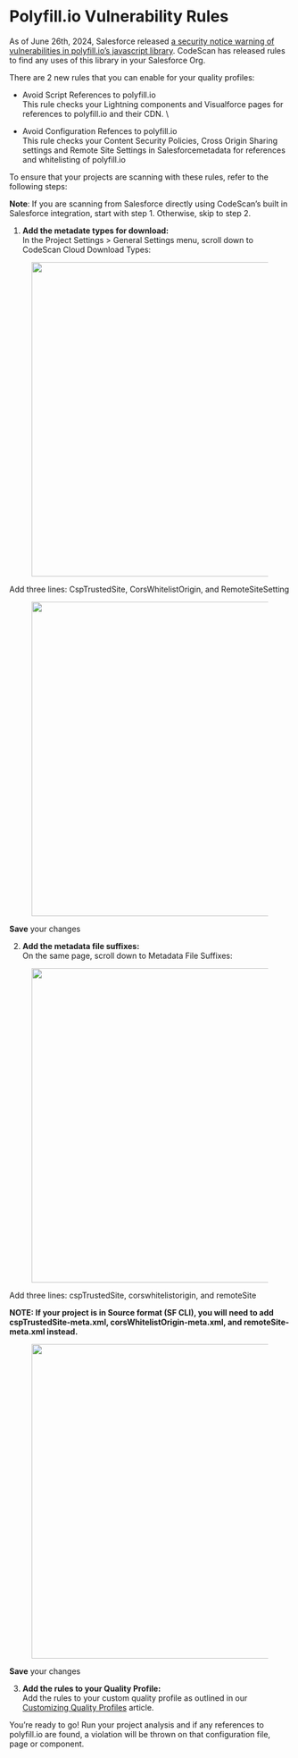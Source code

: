 # Polyfill.io Vulnerability Rules

As of June 26th, 2024, Salesforce released [a security notice warning of vulnerabilities in polyfill.io’s javascript library](https://status.salesforce.com/generalmessages/1391).  CodeScan has released rules to find any uses of this library in your Salesforce Org.&#x20;

There are 2 new rules that you can enable for your quality profiles:&#x20;

* Avoid Script References to polyfill.io \
  This rule checks your Lightning components and Visualforce pages for references to polyfill.io and their CDN. \

* Avoid Configuration Refences to polyfill.io \
  This rule checks your Content Security Policies, Cross Origin Sharing settings and Remote Site Settings in Salesforcemetadata for references and whitelisting of polyfill.io&#x20;

&#x20;To ensure that your projects are scanning with these rules, refer to the following steps:&#x20;

**Note**: If you are scanning from Salesforce directly using CodeScan’s built in Salesforce integration, start with step 1.  Otherwise, skip to step 2.&#x20;

1. **Add the metadate types for download:**\
   In the Project Settings > General Settings menu, scroll down to CodeScan Cloud Download Types:

<figure><img src="../../../.gitbook/assets/Screenshot 2024-07-10 at 10.39.37 AM.png" alt="" width="563"><figcaption></figcaption></figure>

Add three lines: CspTrustedSite, CorsWhitelistOrigin, and RemoteSiteSetting

<figure><img src="../../../.gitbook/assets/Screenshot 2024-07-10 at 10.39.54 AM.png" alt="" width="563"><figcaption></figcaption></figure>

**Save** your changes

2. **Add the metadata file suffixes:**\
   On the same page, scroll down to Metadata File Suffixes:

<figure><img src="../../../.gitbook/assets/Screenshot 2024-07-10 at 10.40.15 AM.png" alt="" width="563"><figcaption></figcaption></figure>

Add three lines: cspTrustedSite, corswhitelistorigin, and remoteSite

**NOTE: If your project is in Source format (SF CLI), you will need to add cspTrustedSite-meta.xml, corsWhitelistOrigin-meta.xml, and remoteSite-meta.xml instead.**

<figure><img src="../../../.gitbook/assets/Screenshot 2024-07-10 at 10.40.30 AM.png" alt="" width="563"><figcaption></figcaption></figure>

**Save** your changes&#x20;

3. **Add the rules to your Quality Profile:** \
   Add the rules to your custom quality profile as outlined in our [Customizing Quality Profiles](https://knowledgebase.autorabit.com/product-guides/codescan/quality-profiles/customizing-quality-profiles) article.&#x20;

&#x20;You’re ready to go!  Run your project analysis and if any references to polyfill.io are found, a violation will be thrown on that configuration file, page or component.&#x20;

